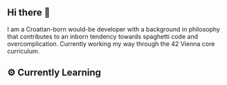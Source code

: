 <style type="text/css">
    .test {
        height: 1em;
    }
</style>

## Hi there 👋
I am a Croatian-born would-be developer with a background in philosophy that contributes to an inborn tendency towards spaghetti code and overcomplication. Currently working my way through the 42 Vienna core curriculum.

## ⚙️ Currently Learning

<!--
**DajanPlackovic/DajanPlackovic** is a ✨ _special_ ✨ repository because its `README.md` (this file) appears on your GitHub profile.

Here are some ideas to get you started:

-->

